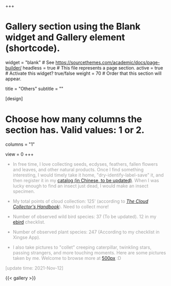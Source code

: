 +++
# Gallery section using the Blank widget and Gallery element (shortcode).
widget = "blank"  # See https://sourcethemes.com/academic/docs/page-builder/
headless = true  # This file represents a page section.
active = true  # Activate this widget? true/false
weight = 70  # Order that this section will appear.

title = "Others"
subtitle = ""


[design]
  # Choose how many columns the section has. Valid values: 1 or 2.
  columns = "1"

view = 0
+++
<font color="#A2A2A2">

- In free time, I love collecting seeds, ecdyses, feathers, fallen flowers and leaves, and other natural products. Once I find something interesting, I would timely take it home, "dry-identify-label-save" it, and then register it in my [catalog (in Chinese, to be updated)](https://drive.google.com/file/d/1SGPsps8mkirtBDv8GJOwLPQV1bCysRX9/view?usp=sharing). When I was lucky enough to find an insect just dead, I would make an insect specimen.

- My total points of cloud collection: 125' (according to *[The Cloud Collector's Handbook](https://www.google.com/search?client=safari&rls=en&q=The+Cloud+Collector%27s+Handbook&ie=UTF-8&oe=UTF-8)*). Need to collect more!

- Number of observed wild bird species: 37 (To be updated). 12 in my [ebird](https://ebird.org/home?logout=true) checklist.

- Number of observed plant species: 247 (According to my checklist in Xingse App).

- I also take pictures to "collet" creeping caterpillar, twinkling stars, passing strangers, and more touching moments. Here are some pictures taken by me. Welcome to browse more at [500px](https://500px.com/zexixing0604) :D

[update time: 2021-Nov-12]</font>

{{< gallery >}}

